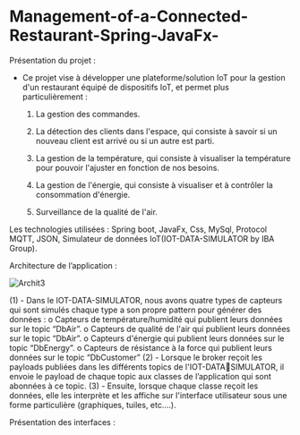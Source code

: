 # Management-of-a-Connected-Restaurant-Spring-JavaFx-

Présentation du projet : 

- Ce projet vise à développer une plateforme/solution IoT pour la gestion d'un restaurant 
équipé de dispositifs IoT, et permet plus particulièrement : 
  1. La gestion des commandes.
  
  2. La détection des clients dans l'espace, qui consiste à savoir si un nouveau client est 
arrivé ou si un autre est parti. 
  
  3. La gestion de la température, qui consiste à visualiser la température pour pouvoir 
l'ajuster en fonction de nos besoins. 
  
  4. La gestion de l'énergie, qui consiste à visualiser et à contrôler la consommation 
d'énergie.
  
  5. Surveillance de la qualité de l'air.

Les technologies utilisées : 
Spring boot, JavaFx, Css,  MySql, Protocol MQTT, JSON,  Simulateur de données IoT(IOT-DATA-SIMULATOR by IBA Group).

Architecture de l’application : 

![Archit3](https://user-images.githubusercontent.com/70114659/159466462-9cd2e8e9-d3ab-4944-a54c-5ceb4b825bde.png)

(1) - Dans le IOT-DATA-SIMULATOR, nous avons quatre types de capteurs qui sont 
simulés chaque type a son propre pattern pour générer des données : 
o Capteurs de température/humidité qui publient leurs données sur le topic “DbAir”.
o Capteurs de qualité de l'air qui publient leurs données sur le topic “DbAir”.
o Capteurs d'énergie qui publient leurs données sur le topic “DbEnergy”.
o Capteurs de résistance à la force qui publient leurs données sur le topic “DbCustomer” 
(2) - Lorsque le broker reçoit les payloads publiées dans les différents topics de l'IOT-DATASIMULATOR, il envoie le payload de chaque topic aux classes de l’application qui sont 
abonnées à ce topic.
(3) - Ensuite, lorsque chaque classe reçoit les données, elle les interprète et les affiche sur 
l'interface utilisateur sous une forme particulière (graphiques, tuiles, etc.…).

Présentation des interfaces : 


